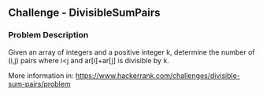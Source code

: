 ## Challenge - DivisibleSumPairs

### Problem Description
Given an array of integers and a positive integer k, determine the number of (i,j) pairs where i<j and ar[i]+ar[j] is divisible by k.

More information in: https://www.hackerrank.com/challenges/divisible-sum-pairs/problem